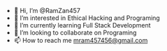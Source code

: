 - 👋 Hi, I’m @RamZan457
- 👀 I’m interested in Ethical Hacking and Programing
- 🌱 I’m currently learning Full Stack Development 
- 💞️ I’m looking to collaborate on Programing
- 📫 How to reach me mram457456@gmail.com
